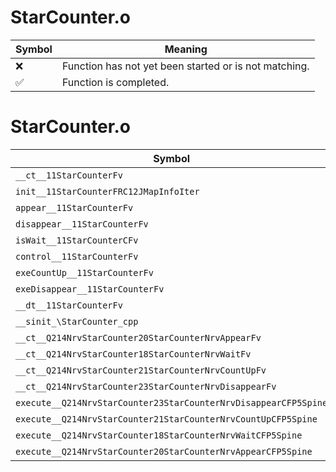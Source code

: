 # StarCounter.o
| Symbol | Meaning 
| ------------- | ------------- 
| :x: | Function has not yet been started or is not matching. 
| :white_check_mark: | Function is completed. 


# StarCounter.o
| Symbol | Decompiled? |
| ------------- | ------------- |
| `__ct__11StarCounterFv` | :x: |
| `init__11StarCounterFRC12JMapInfoIter` | :x: |
| `appear__11StarCounterFv` | :x: |
| `disappear__11StarCounterFv` | :x: |
| `isWait__11StarCounterCFv` | :x: |
| `control__11StarCounterFv` | :x: |
| `exeCountUp__11StarCounterFv` | :x: |
| `exeDisappear__11StarCounterFv` | :x: |
| `__dt__11StarCounterFv` | :x: |
| `__sinit_\StarCounter_cpp` | :x: |
| `__ct__Q214NrvStarCounter20StarCounterNrvAppearFv` | :x: |
| `__ct__Q214NrvStarCounter18StarCounterNrvWaitFv` | :x: |
| `__ct__Q214NrvStarCounter21StarCounterNrvCountUpFv` | :x: |
| `__ct__Q214NrvStarCounter23StarCounterNrvDisappearFv` | :x: |
| `execute__Q214NrvStarCounter23StarCounterNrvDisappearCFP5Spine` | :x: |
| `execute__Q214NrvStarCounter21StarCounterNrvCountUpCFP5Spine` | :x: |
| `execute__Q214NrvStarCounter18StarCounterNrvWaitCFP5Spine` | :x: |
| `execute__Q214NrvStarCounter20StarCounterNrvAppearCFP5Spine` | :x: |
